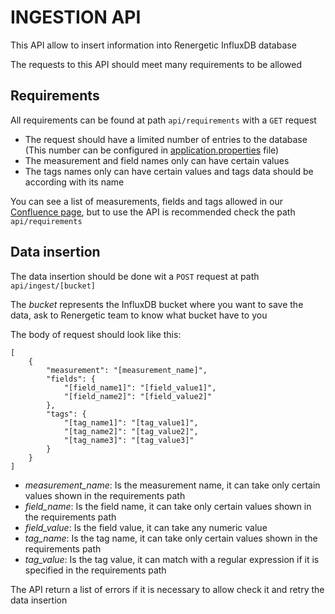 # INGESTION API

This API allow to insert information into Renergetic InfluxDB database

The requests to this API should meet many requirements to be allowed

## Requirements

All requirements can be found at path `api/requirements` with a `GET` request

 - The request should have a limited number of entries to the database (This number can be configured in [application.properties](../src/main/resources/application.properties) file)
 - The measurement and field names only can have certain values
 - The tags names only can have certain values and tags data should be according with its name

You can see a list of measurements, fields and tags allowed in our [Confluence page](https://atlassian.gfi.es/confluence/display/RENERGETIC/Time+Series+Database), but to use the API is recommended check the path `api/requirements`

## Data insertion

The data insertion should be done wit a `POST` request at path `api/ingest/[bucket]`

The *bucket* represents the InfluxDB bucket where you want to save the data, ask to Renergetic team to know what bucket have to you

The body of request should look like this:
```
[
    {
        "measurement": "[measurement_name]",
        "fields": {
            "[field_name1]": "[field_value1]",
            "[field_name2]": "[field_value2]"
        },
        "tags": {
            "[tag_name1]": "[tag_value1]",
            "[tag_name2]": "[tag_value2]",
            "[tag_name3]": "[tag_value3]"
        }
    }
]
```

 - *measurement_name*: Is the measurement name, it can take only certain values shown in the requirements path
 - *field_name*: Is the field name, it can take only certain values shown in the requirements path
 - *field_value*: Is the field value, it can take any numeric value
 - *tag_name*: Is the tag name, it can take only certain values shown in the requirements path
 - *tag_value*: Is the tag value, it can match with a regular expression if it is specified in the requirements path

The API return a list of errors if it is necessary to allow check it and retry the data insertion